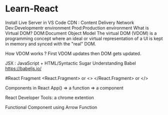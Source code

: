 # Learn-React
Install Live Server in VS Code
CDN : Content Delivery Network
Dev:Developmentr environment
Prod:Production environment
What is Virtual DOM?
DOM:Document Object Model
The virtual DOM (VDOM) is a programming concept where an ideal or virtual representation of a UI is kept in memory and synced with the "real" DOM.

How VDOM works ?
First VDOM updates then DOM gets updated.

JSX :  JavaScript + HTML/Syntactic Sugar
Understanding Babel
https://babeljs.io/

#React Fragment
<React.Fragment> or <>
</React.Fragment> or </>

Components in React
App() => a function
<App /> => a component

React Developer Tools: a chrome extention

Functional Component using Arrow Function

